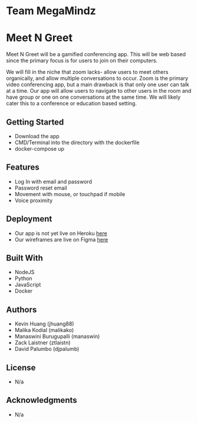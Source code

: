 # Team MegaMindz
# Meet N Greet
Meet N Greet will be a gamified conferencing app. This will be web based since the primary focus is for users to join on their computers. 

We will fill in the niche that zoom lacks- allow users to meet others organically, and allow multiple conversations to occur. Zoom is the primary video conferencing app, but a main drawback is that only one user can talk at a time. Our app will allow users to navigate to other users in the room and have group or one on one conversations at the same time.
We will likely cater this to a conference or education based setting.

## Getting Started
- Download the app
- CMD/Terminal into the directory with the dockerfile
- docker-compose up

## Features
- Log In with email and password
- Password reset email
- Movement with mouse, or touchpad if mobile
- Voice proximity

## Deployment
- Our app is not yet live on Heroku [here](https://google.com)
- Our wireframes are live on Figma [here](https://www.figma.com/file/ZiVKfdxSwSmI6LpcNDQrye/Conference-App-Style-Guide)

## Built With
- NodeJS
- Python
- JavaScript
- Docker

## Authors
- Kevin Huang (jhuang88)
- Malika Kodial (malikako)
- Manaswini Burugupalli (manaswin)
- Zack Laistner (ztlaistn)
- David Palumbo (djpalumb)

## License
- N/a

## Acknowledgments
- N/a
